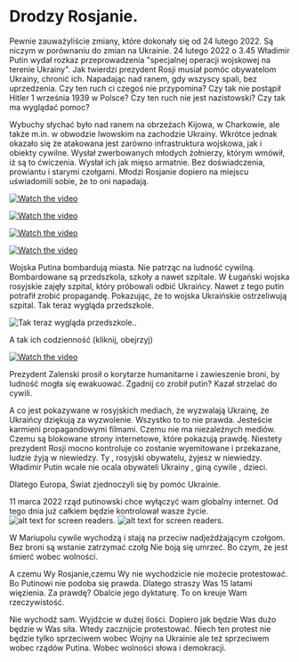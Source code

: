 # Drodzy Rosjanie.
Pewnie zauważyliście zmiany, które dokonały się od 24 lutego 2022. Są niczym w porównaniu do  zmian na Ukrainie.  24 lutego 2022 o 3.45 Władimir Putin wydał rozkaz przeprowadzenia "specjalnej operacji wojskowej na terenie Ukrainy". Jak twierdzi prezydent Rosji musiał pomóc obywatelom Ukrainy, chronić ich. Napadając nad ranem, gdy wszyscy spali, bez uprzedzenia. Czy ten ruch ci czegoś nie przypomina? Czy tak nie postąpił Hitler 1 września 1939 w Polsce? Czy ten ruch nie jest nazistowski? Czy tak ma wyglądać pomoc? 

Wybuchy słychać było nad ranem na obrzeżach Kijowa, w Charkowie, ale także m.in. w obwodzie lwowskim na zachodzie Ukrainy. Wkrótce jednak okazało się że atakowana jest zarówno infrastruktura wojskowa, jak i obiekty cywilne. 
Wysłał zwerbowanych młodych żołnierzy, którym wmówił, iż są to ćwiczenia. Wysłał ich jak mięso armatnie. Bez doświadczenia, prowiantu i starymi czołgami. Młodzi Rosjanie dopiero na miejscu uświadomili sobie, że to oni napadają.
 
[![Watch the video](https://github.com/whatsupW/whatsupW/blob/main/img/Rosyjscy%20%C5%BCo%C5%82nierze.PNG)](https://github.com/whatsupW/whatsupW/blob/main/img/Rosyjscy%20%C5%BCo%C5%82nierze.mp4)

[![Watch the video](https://github.com/whatsupW/whatsupW/blob/main/img/Rosyjscy%20%C5%BCo%C5%82nierze2.PNG)](https://github.com/whatsupW/whatsupW/blob/main/img/Rosyjscy%20%C5%BCo%C5%82nierze2.mp4)

[![Watch the video](https://github.com/whatsupW/whatsupW/blob/main/img/Rosyjscy%20%C5%BCo%C5%82nierze3.PNG)](https://github.com/whatsupW/whatsupW/blob/main/img/Rosyjscy%20%C5%BCo%C5%82nierze3.mp4)

[![Watch the video](https://github.com/whatsupW/whatsupW/blob/main/img/Rosyjscy%20%C5%BCo%C5%82nierze4.PNG)](https://github.com/whatsupW/whatsupW/blob/main/img/Rosyjscy%20%C5%BCo%C5%82nierze4.mp4)

Wojska Putina bombardują miasta. Nie patrząc na ludność cywilną. Bombardowane są przedszkola, szkoły a nawet szpitale. W Ługański wojska rosyjskie zajęły szpital, który próbowali odbić Ukraińcy. Nawet z tego putin potrafił zrobić propagandę. Pokazując, że to wojska Ukraińskie ostrzeliwują szpital. 
Tak teraz wygląda przedszkole.

![Tak teraz wygląda przedszkole.](https://github.com/whatsupW/whatsupW/blob/b3ef5de8db7938379ed26233eabf3319a2a04418/img/przedszkole1.jpg "Tak teraz wygląda przedszkole.").

A tak ich codzienność (kliknij, obejrzyj)

[![Watch the video](img/Dzieci4.PNG)](https://github.com/whatsupW/whatsupW/blob/3630db3103525f24853ea89ea2d3ac8f060d6c07/img/Dzieci4.mp4)

Prezydent Zalenski prosił o korytarze humanitarne i zawieszenie broni, by ludność mogła się ewakuować. Zgadnij co zrobił putin? Kazał strzelać do cywili.

A co jest pokazywane w rosyjskich mediach, że wyzwalają Ukrainę, że Ukraińcy dziękują za wyzwolenie.
Wszystko to to nie prawda. Jesteście karmieni propagandowymi filmami. Czemu nie ma niezależnych mediów. Czemu są blokowane strony internetowe, które pokazują prawdę.
Niestety prezydent Rosji mocno kontroluje co zostanie wyemitowane i przekazane, ludzie żyją w niewiedzy. Ty , rosyjski obywatelu, żyjesz w niewiedzy. Władimir Putin wcale nie ocala obywateli Ukrainy , giną cywile , dzieci.
 
Dlatego Europa, Świat zjednoczyli się by pomóc Ukrainie. 

11 marca 2022 rząd putinowski chce wyłączyć wam globalny internet. Od tego dnia już całkiem będzie kontrolował wasze życie.
![alt text for screen readers](img/11marcaa.jpg "Text to show on mouseover"). ![alt text for screen readers](img/11marcab.jpg "Text to show on mouseover").

W Mariupolu cywile wychodzą i stają na przeciw nadjeżdżającym czołgom. Bez broni są wstanie zatrzymać czołg  Nie boją się umrzeć. Bo czym, że jest śmierć wobec wolności. 

A czemu Wy  Rosjanie,czemu Wy nie wychodzicie nie możecie protestować. Bo Putinowi nie podoba się prawda. Dlatego straszy Was 15 latami więzienia. Za prawdę? Obalcie jego dyktaturę. To on kreuje Wam rzeczywistość. 

Nie wychodź sam. Wyjdźcie w dużej ilości. Dopiero jak będzie Was dużo będzie w Was siła. Wtedy zacznijcie protestować. Niech ten protest nie będzie tylko sprzeciwem wobec Wojny na Ukrainie ale też sprzeciwem wobec rządów Putina. Wobec wolności słowa i demokracji.  
